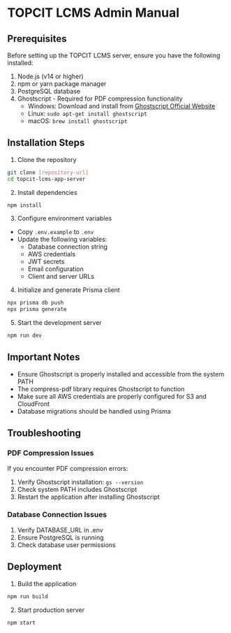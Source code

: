 # TOPCIT LCMS Admin Manual

## Prerequisites

Before setting up the TOPCIT LCMS server, ensure you have the following installed:

1. Node.js (v14 or higher)
2. npm or yarn package manager
3. PostgreSQL database
4. Ghostscript - Required for PDF compression functionality
   - Windows: Download and install from [Ghostscript Official Website](https://www.ghostscript.com/releases/gsdnld.html)
   - Linux: `sudo apt-get install ghostscript`
   - macOS: `brew install ghostscript`

## Installation Steps

1. Clone the repository

```bash
git clone [repository-url]
cd topcit-lcms-app-server
```

2. Install dependencies

```bash
npm install
```

3. Configure environment variables

- Copy `.env.example` to `.env`
- Update the following variables:
  - Database connection string
  - AWS credentials
  - JWT secrets
  - Email configuration
  - Client and server URLs

4. Initialize and generate Prisma client

```bash
npx prisma db push
npx prisma generate
```

5. Start the development server

```bash
npm run dev
```

## Important Notes

- Ensure Ghostscript is properly installed and accessible from the system PATH
- The compress-pdf library requires Ghostscript to function
- Make sure all AWS credentials are properly configured for S3 and CloudFront
- Database migrations should be handled using Prisma

## Troubleshooting

### PDF Compression Issues

If you encounter PDF compression errors:

1. Verify Ghostscript installation: `gs --version`
2. Check system PATH includes Ghostscript
3. Restart the application after installing Ghostscript

### Database Connection Issues

1. Verify DATABASE_URL in .env
2. Ensure PostgreSQL is running
3. Check database user permissions

## Deployment

1. Build the application

```bash
npm run build
```

2. Start production server

```bash
npm start
```
